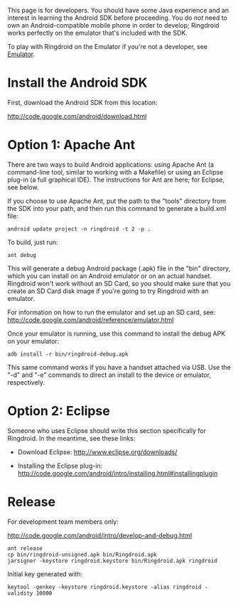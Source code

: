 This page is for developers.  You should have some Java experience and an interest in learning the Android SDK before proceeding.  You do _not_ need to own an Android-compatible mobile phone in order to develop; Ringdroid works perfectly on the emulator that's included with the SDK.

To play with Ringdroid on the Emulator if you're not a developer, see [Emulator](Emulator.md).

# Install the Android SDK #

First, download the Android SDK from this location:

http://code.google.com/android/download.html

# Option 1: Apache Ant #

There are two ways to build Android applications: using Apache Ant (a command-line tool, similar to working with a Makefile) or using an Eclipse plug-in (a full graphical IDE).  The instructions for Ant are here; for Eclipse, see below.

If you choose to use Apache Ant, put the path to the "tools" directory from the SDK into your path, and then run this command to generate a build.xml file:

`android update project -n ringdroid -t 2 -p .`

To build, just run:

`ant debug`

This will generate a debug Android package (.apk) file in the "bin" directory, which you can install on an Android emulator or on an actual handset.  Ringdroid won't work without an SD Card, so you should make sure that you create an SD Card disk image if you're going to try Ringdroid with an emulator.

For information on how to run the emulator and set up an SD card, see: http://code.google.com/android/reference/emulator.html

Once your emulator is running, use this command to install the debug APK on your emulator:

`adb install -r bin/ringdroid-debug.apk`

This same command works if you have a handset attached via USB.  Use the "-d" and "-e" commands to direct an install to the device or emulator, respectively.

# Option 2: Eclipse #

Someone who uses Eclipse should write this section specifically for Ringdroid.  In the meantime, see these links:

  * Download Eclipse: http://www.eclipse.org/downloads/

  * Installing the Eclipse plug-in: http://code.google.com/android/intro/installing.html#installingplugin

# Release #

For development team members only:

http://code.google.com/android/intro/develop-and-debug.html

```
ant release
cp bin/ringdroid-unsigned.apk bin/Ringdroid.apk
jarsigner -keystore ringdroid.keystore bin/Ringdroid.apk ringdroid
```

Initial key generated with:

`keytool -genkey -keystore ringdroid.keystore -alias ringdroid -validity 10000`
